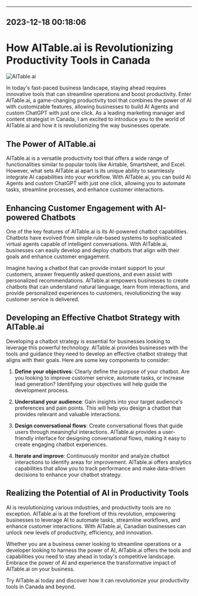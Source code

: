 

---------------------------------------------
2023-12-18 00:18:06
---------------------------------------------

# How AITable.ai is Revolutionizing Productivity Tools in Canada

![AITable.ai](https://assets-global.website-files.com/637e5037f3ef83b76dcfc8f9/65148e6e5ccc91f6f66f867a_How%20to%20Develop%20a%20Chatbot%20Strategy.png)

In today's fast-paced business landscape, staying ahead requires innovative tools that can streamline operations and boost productivity. Enter AITable.ai, a game-changing productivity tool that combines the power of AI with customizable features, allowing businesses to build AI Agents and custom ChatGPT with just one click. As a leading marketing manager and content strategist in Canada, I am excited to introduce you to the world of AITable.ai and how it is revolutionizing the way businesses operate.

## The Power of AITable.ai

AITable.ai is a versatile productivity tool that offers a wide range of functionalities similar to popular tools like Airtable, Smartsheet, and Excel. However, what sets AITable.ai apart is its unique ability to seamlessly integrate AI capabilities into your workflow. With AITable.ai, you can build AI Agents and custom ChatGPT with just one click, allowing you to automate tasks, streamline processes, and enhance customer interactions.

## Enhancing Customer Engagement with AI-powered Chatbots

One of the key features of AITable.ai is its AI-powered chatbot capabilities. Chatbots have evolved from simple rule-based systems to sophisticated virtual agents capable of intelligent conversations. With AITable.ai, businesses can easily develop and deploy chatbots that align with their goals and enhance customer engagement.

Imagine having a chatbot that can provide instant support to your customers, answer frequently asked questions, and even assist with personalized recommendations. AITable.ai empowers businesses to create chatbots that can understand natural language, learn from interactions, and provide personalized experiences to customers, revolutionizing the way customer service is delivered.

## Developing an Effective Chatbot Strategy with AITable.ai

Developing a chatbot strategy is essential for businesses looking to leverage this powerful technology. AITable.ai provides businesses with the tools and guidance they need to develop an effective chatbot strategy that aligns with their goals. Here are some key components to consider:

1. **Define your objectives**: Clearly define the purpose of your chatbot. Are you looking to improve customer service, automate tasks, or increase lead generation? Identifying your objectives will help guide the development process.

2. **Understand your audience**: Gain insights into your target audience's preferences and pain points. This will help you design a chatbot that provides relevant and valuable interactions.

3. **Design conversational flows**: Create conversational flows that guide users through meaningful interactions. AITable.ai provides a user-friendly interface for designing conversational flows, making it easy to create engaging chatbot experiences.

4. **Iterate and improve**: Continuously monitor and analyze chatbot interactions to identify areas for improvement. AITable.ai offers analytics capabilities that allow you to track performance and make data-driven decisions to enhance your chatbot strategy.

## Realizing the Potential of AI in Productivity Tools

AI is revolutionizing various industries, and productivity tools are no exception. AITable.ai is at the forefront of this revolution, empowering businesses to leverage AI to automate tasks, streamline workflows, and enhance customer interactions. With AITable.ai, Canadian businesses can unlock new levels of productivity, efficiency, and innovation.

Whether you are a business owner looking to streamline operations or a developer looking to harness the power of AI, AITable.ai offers the tools and capabilities you need to stay ahead in today's competitive landscape. Embrace the power of AI and experience the transformative impact of AITable.ai on your business.

Try AITable.ai today and discover how it can revolutionize your productivity tools in Canada and beyond.